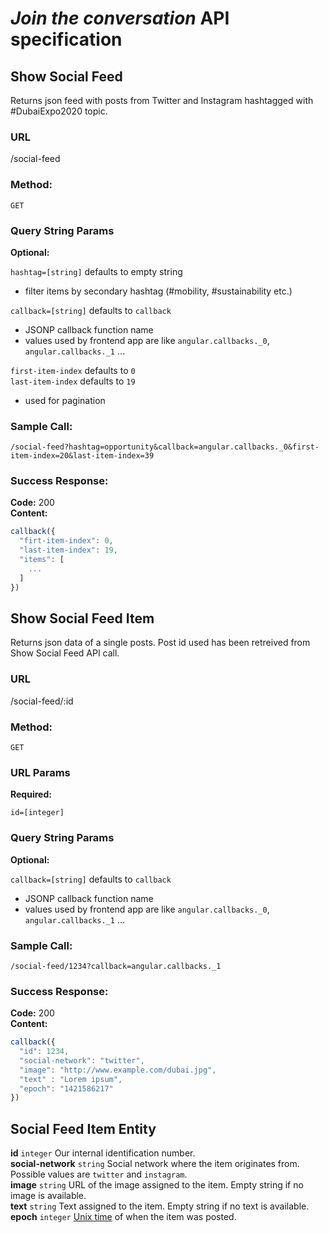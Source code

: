 # *Join the conversation* API specification

## Show Social Feed
Returns json feed with posts from Twitter and Instagram hashtagged with \#DubaiExpo2020 topic.

### URL

/social-feed

### Method:

`GET`

### Query String Params

**Optional:**

`hashtag=[string]` defaults to empty string  
- filter items by secondary hashtag (\#mobility, \#sustainability etc.)  

`callback=[string]` defaults to `callback`  
- JSONP callback function name
- values used by frontend app are like `angular.callbacks._0`, `angular.callbacks._1` ...  


`first-item-index` defaults to `0`  
`last-item-index` defaults to `19`
- used for pagination

### Sample Call:

`/social-feed?hashtag=opportunity&callback=angular.callbacks._0&first-item-index=20&last-item-index=39`

### Success Response:

**Code:** 200  
**Content:**  
```javascript
callback({
  "firt-item-index": 0,
  "last-item-index": 19,
  "items": [
    ...
  ]
})
```

## Show Social Feed Item
Returns json data of a single posts. Post id used has been retreived from Show Social Feed API call.

### URL

/social-feed/:id

### Method:

`GET`

### URL Params

**Required:**

`id=[integer]`

### Query String Params

**Optional:**

`callback=[string]` defaults to `callback`  
- JSONP callback function name
- values used by frontend app are like `angular.callbacks._0`, `angular.callbacks._1` ...  

### Sample Call:

`/social-feed/1234?callback=angular.callbacks._1`

### Success Response:

**Code:** 200  
**Content:**  
```javascript
callback({
  "id": 1234,
  "social-network": "twitter",
  "image": "http://www.example.com/dubai.jpg",
  "text" : "Lorem ipsum",
  "epoch": "1421586217"
})
```

## Social Feed Item Entity
**id** `integer` Our internal identification number.  
**social-network** `string` Social network where the item originates from. Possible values are `twitter` and `instagram`.  
**image** `string` URL of the image assigned to the item. Empty string if no image is available.  
**text** `string` Text assigned to the item. Empty string if no text is available.  
**epoch** `integer` [Unix time](http://en.wikipedia.org/wiki/Unix_time) of when the item was posted.


